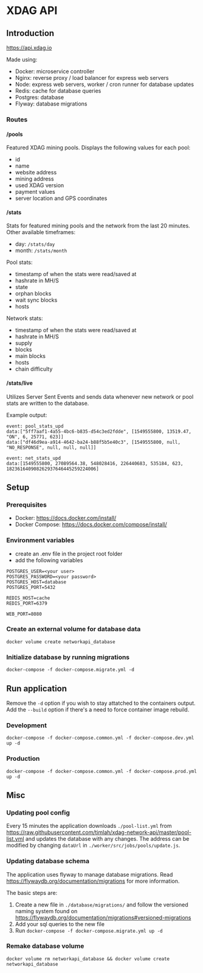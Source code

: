 # XDAG API

## Introduction

https://api.xdag.io

Made using:

- Docker: microservice controller
- Nginx: reverse proxy / load balancer for express web servers
- Node: express web servers, worker / cron runner for database updates
- Redis: cache for database queries
- Postgres: database
- Flyway: database migrations

### Routes

#### /pools

Featured XDAG mining pools. Displays the following values for each pool:

- id
- name
- website address
- mining address
- used XDAG version
- payment values
- server location and GPS coordinates

#### /stats

Stats for featured mining pools and the network from the last 20 minutes.
Other available timeframes:

- day: `/stats/day`
- month: `/stats/month`

Pool stats:

- timestamp of when the stats were read/saved at
- hashrate in MH/S
- state
- orphan blocks
- wait sync blocks
- hosts

Network stats:

- timestamp of when the stats were read/saved at
- hashrate in MH/S
- supply
- blocks
- main blocks
- hosts
- chain difficulty

#### /stats/live

Utilizes Server Sent Events and sends data whenever new network or pool stats are written to the database.

Example output:

```
event: pool_stats_upd
data:["5ff7aaf1-4a55-4bc6-b835-d54c3ed2fdde", [1549555800, 13519.47, "ON", 6, 25771, 623]]
data:["df46d9ea-a914-4642-ba24-b88f5b5e40c3", [1549555800, null, "NO_RESPONSE", null, null, null]]

event: net_stats_upd
data:[1549555800, 27089564.38, 548028416, 226440683, 535184, 623, 182361640908262937646445259224006]
```

## Setup

### Prerequisites

- Docker: https://docs.docker.com/install/
- Docker Compose: https://docs.docker.com/compose/install/

### Environment variables

- create an .env file in the project root folder
- add the following variables

```
POSTGRES_USER=<your user>
POSTGRES_PASSWORD=<your password>
POSTGRES_HOST=database
POSTGRES_PORT=5432

REDIS_HOST=cache
REDIS_PORT=6379

WEB_PORT=8080
```

### Create an external volume for database data

```
docker volume create networkapi_database
```

### Initialize database by running migrations

```
docker-compose -f docker-compose.migrate.yml -d
```

## Run application

Remove the `-d` option if you wish to stay attatched to the containers output.
Add the `--build` option if there's a need to force container image rebuild.

### Development

```
docker-compose -f docker-compose.common.yml -f docker-compose.dev.yml up -d
```

### Production

```
docker-compose -f docker-compose.common.yml -f docker-compose.prod.yml up -d
```

## Misc

### Updating pool config

Every 15 minutes the application downloads `./pool-list.yml` from https://raw.githubusercontent.com/timlah/xdag-network-api/master/pool-list.yml and updates the database with any changes. The address can be modified by changing `dataUrl` in `./worker/src/jobs/pools/update.js`.

### Updating database schema

The application uses flyway to manage database migrations. Read https://flywaydb.org/documentation/migrations for more information.

The basic steps are:

1. Create a new file in `./database/migrations/` and follow the versioned naming system found on https://flywaydb.org/documentation/migrations#versioned-migrations
2. Add your sql queries to the new file
3. Run `docker-compose -f docker-compose.migrate.yml up -d`

### Remake database volume

```
docker volume rm networkapi_database && docker volume create networkapi_database
```
